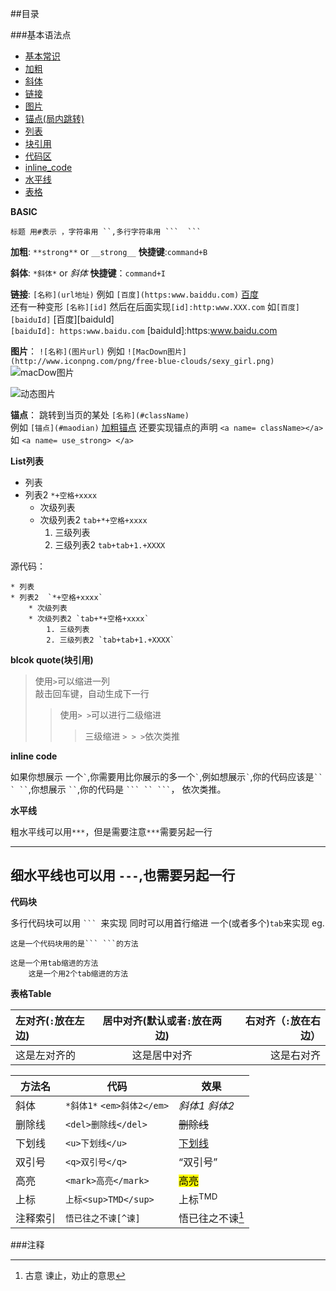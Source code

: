 ##目录

###基本语法点

* [基本常识](#user_basic)
* [加粗](#use_strong)
* [斜体](#use_italiy)
* [链接](#use_link)
* [图片](#use_pic)
* [锚点(局内跳转)](#use_maidian)
* [列表](#use_list)
* [块引用](#block_quote)
* [代码区](#code_block)
* [inline_code](#inline_code)
* [水平线](#horizontal_rules)
* [表格](#use_table)



<a name = "user_basic"> </a> **BASIC**  
````
标题 用#表示 ，字符串用 ``,多行字符串用 ```  ```
````

 <a name="use_strong"></a> **加粗**:
`**strong**` or `__strong__`  **快捷键**:`command+B`

 <a name="use_italiy"></a>**斜体**:
`*斜体*` or  _斜体_     **快捷键**：`command+I`

 <a name="use_link"></a>**链接**:
`[名称](url地址)` 例如 `[百度](https:www.baiddu.com)` [百度](https:www.baidu.com)  <br>
还有一种变形 `[名称][id]` 然后在后面实现`[id]:http:www.XXX.com`
如`[百度][baiduId]` [百度][baiduId] <br> 
`[baiduId]: https:www.baidu.com`
 [baiduId]:https:www.baidu.com

<a name="use_pic"></a>**图片**： 
 `![名称](图片url)` 例如 `![MacDown图片](http://www.iconpng.com/png/free-blue-clouds/sexy_girl.png)`  ![macDow图片](http://www.iconpng.com/png/free-blue-clouds/sexy_girl.png)
 
 ![动态图片](https://blog.ibireme.com/wp-content/uploads/2015/11/bench_gif_demo.gif)
 

<a name="use_maidian"></a>**锚点**：
跳转到当页的某处 `[名称](#className)`<br>
 例如 `[锚点](#maodian)` [加粗锚点](#use_strong) 还要实现锚点的声明 `<a name= className></a>` 如 `<a name= use_strong> </a>`

<a name="use_list"></a>**List列表**

* 列表
* 列表2  `*+空格+xxxx`
	* 次级列表 
	* 次级列表2 `tab+*+空格+xxxx`
		1. 三级列表
		2. 三级列表2 `tab+tab+1.+XXXX`
		
		
源代码：

```
* 列表
* 列表2  `*+空格+xxxx`
	* 次级列表 
	* 次级列表2 `tab+*+空格+xxxx`
		1. 三级列表
		2. 三级列表2 `tab+tab+1.+XXXX`
```


<a name="block_quote"></a>**blcok quote(块引用)** 
> 使用`>`可以缩进一列  
> 敲击回车键，自动生成下一行
> > 使用`> >`可以进行二级缩进
> > > 三级缩进 `> > >`依次类推


<a name="inline_code"></a>**inline code**  

如果你想展示 一个`` ` ``,你需要用比你展示的多一个`` ` ``,例如想展示`` ` ``,你的代码应该是``` `` ` `` ```,你想展示 ``` `` ```,你的代码是
```` ``` `` ``` ````， 依次类推。

<a name="horizontal_rules"></a>**水平线** 

粗水平线可以用`***`，但是需要注意`***`需要另起一行
***

细水平线也可以用 `---`,也需要另起一行
---

<a name="code_block"> </a>**代码块** 

多行代码块可以用 ```` ```  ````来实现
同时可以用首行缩进 一个(或者多个)`tab`来实现
eg.

````
这是一个代码块用的是``` ```的方法
````

	这是一个用tab缩进的方法
		这是一个用2个tab缩进的方法

<a name= "use_table"></a>**表格Table**	 	

左对齐(`:`放在左边) | 居中对齐(默认或者`:`放在两边) | 右对齐（`:`放在右边）
:-----------------|:-------------------------:|--------------------:
   这是左对齐的     |				  这是居中对齐    |       这是右对齐       |

方法名 	|  代码                  |       效果              |
-----------|-----------------------|-------------------------|
斜体	 |`*斜体1*` `<em>斜体2</em>`|    <em>斜体1</em>  *斜体2* |
删除线	|	`<del>删除线</del>`  |    <del>删除线</del>      |
下划线	| `<u>下划线</u>` 		|    <u>下划线</u>          |
双引号	|  `<q>双引号</q>`		|     <q>双引号</q>         |
高亮	|  `<mark>高亮</mark>`	|   <mark>高亮</mark>       | 
上标	|  `上标<sup>TMD</sup>`	|   上标<sup>TMD</sup>      |
注释索引  |  `悟已往之不谏[^谏]`    |   悟已往之不谏[^study]        |
		





###注释

[^study]: 古意 谏止，劝止的意思





